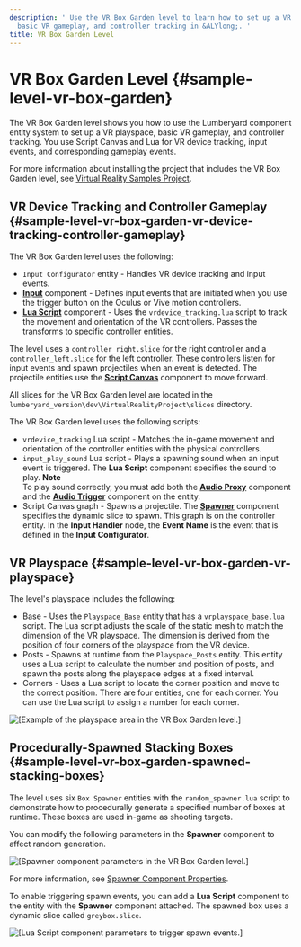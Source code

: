```yaml
---
description: ' Use the VR Box Garden level to learn how to set up a VR playspace,
  basic VR gameplay, and controller tracking in &ALYlong;. '
title: VR Box Garden Level
---
```

# VR Box Garden Level {#sample-level-vr-box-garden}

The VR Box Garden level shows you how to use the Lumberyard component entity system to set up a VR playspace, basic VR gameplay, and controller tracking\. You use Script Canvas and Lua for VR device tracking, input events, and corresponding gameplay events\.

For more information about installing the project that includes the VR Box Garden level, see [Virtual Reality Samples Project](/docs/userguide/samples/projects/virtual-reality.md)\.

## VR Device Tracking and Controller Gameplay {#sample-level-vr-box-garden-vr-device-tracking-controller-gameplay}

The VR Box Garden level uses the following:
+ `Input Configurator` entity - Handles VR device tracking and input events\.
+ **[Input](/docs/userguide/components/input.md)** component - Defines input events that are initiated when you use the trigger button on the Oculus or Vive motion controllers\.
+ **[Lua Script](/docs/userguide/components/lua-script.md)** component - Uses the `vrdevice_tracking.lua` script to track the movement and orientation of the VR controllers\. Passes the transforms to specific controller entities\.

The level uses a `controller_right.slice` for the right controller and a `controller_left.slice` for the left controller\. These controllers listen for input events and spawn projectiles when an event is detected\. The projectile entities use the **[Script Canvas](/docs/userguide/components/script-canvas.md)** component to move forward\.

All slices for the VR Box Garden level are located in the `lumberyard_version\dev\VirtualRealityProject\slices` directory\.

The VR Box Garden level uses the following scripts:
+ `vrdevice_tracking` Lua script - Matches the in\-game movement and orientation of the controller entities with the physical controllers\.
+ `input_play_sound` Lua script - Plays a spawning sound when an input event is triggered\. The **Lua Script** component specifies the sound to play\.
**Note**  
To play sound correctly, you must add both the **[Audio Proxy](/docs/userguide/components/audio-proxy.md)** component and the **[Audio Trigger](/docs/userguide/components/audio-trigger.md)** component on the entity\.
+ Script Canvas graph - Spawns a projectile\. The **[Spawner](/docs/userguide/components/spawner.md)** component specifies the dynamic slice to spawn\. This graph is on the controller entity\. In the **Input Handler** node, the **Event Name** is the event that is defined in the **Input Configurator**\.

## VR Playspace {#sample-level-vr-box-garden-vr-playspace}

The level's playspace includes the following:
+ Base - Uses the `Playspace_Base` entity that has a `vrplayspace_base.lua` script\. The Lua script adjusts the scale of the static mesh to match the dimension of the VR playspace\. The dimension is derived from the position of four corners of the playspace from the VR device\.
+ Posts - Spawns at runtime from the `Playspace_Posts` entity\. This entity uses a Lua script to calculate the number and position of posts, and spawn the posts along the playspace edges at a fixed interval\.
+ Corners - Uses a Lua script to locate the corner position and move to the correct position\. There are four entities, one for each corner\. You can use the Lua script to assign a number for each corner\.

![\[Example of the playspace area in the VR Box Garden level.\]](/images/userguide/vr-box-garden-level-playspace-example.png)

## Procedurally\-Spawned Stacking Boxes {#sample-level-vr-box-garden-spawned-stacking-boxes}

The level uses six `Box Spawner` entities with the `random_spawner.lua` script to demonstrate how to procedurally generate a specified number of boxes at runtime\. These boxes are used in\-game as shooting targets\.

You can modify the following parameters in the **Spawner** component to affect random generation\.

![\[Spawner component parameters in the VR Box Garden level.\]](/images/userguide/vr-box-garden-level-spawner-parameters.png)

For more information, see [Spawner Component Properties](/docs/userguide/components/spawner#component-spawner-properties)\.

To enable triggering spawn events, you can add a **Lua Script** component to the entity with the **Spawner** component attached\. The spawned box uses a dynamic slice called `greybox.slice`\.

![\[Lua Script component parameters to trigger spawn events.\]](/images/userguide/vr-box-garden-level-lua-script-spawn-entity.png)